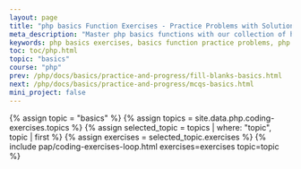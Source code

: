 ```yaml
---
layout: page
title: "php basics Function Exercises - Practice Problems with Solutions"
meta_description: "Master php basics functions with our collection of hands-on exercises. Practice real-world scenarios, from basic syntax to advanced applications with map(), filter(), and reduce(). Includes solutions!"
keywords: php basics exercises, basics function practice problems, php anonymous function exercises, lambda coding challenges, php map filter reduce practice, real-world lambda examples, php functional programming exercises, lambda syntax practice, php one-liner exercises, lambda function solutions, php coding drills, interactive lambda learning, php higher-order functions, lambda problem sets, php programming practice
toc: toc/php.html
topic: "basics"
course: "php"
prev: /php/docs/basics/practice-and-progress/fill-blanks-basics.html
next: /php/docs/basics/practice-and-progress/mcqs-basics.html
mini_project: false
---
```


{% assign topic = "basics" %}
{% assign topics = site.data.php.coding-exercises.topics %}
{% assign selected_topic = topics | where: "topic", topic | first %}
{% assign exercises = selected_topic.exercises %}
{% include pap/coding-exercises-loop.html exercises=exercises topic=topic %}